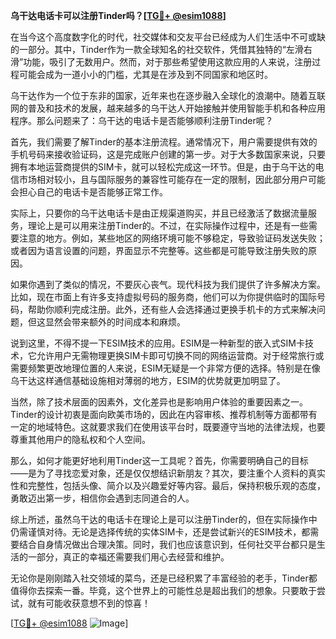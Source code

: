**乌干达电话卡可以注册Tinder吗？[[TG💪+ @esim1088](https://t.me/s/esim1088)]**

在当今这个高度数字化的时代，社交媒体和交友平台已经成为人们生活中不可或缺的一部分。其中，Tinder作为一款全球知名的社交软件，凭借其独特的“左滑右滑”功能，吸引了无数用户。然而，对于那些希望使用这款应用的人来说，注册过程可能会成为一道小小的门槛，尤其是在涉及到不同国家和地区时。

乌干达作为一个位于东非的国家，近年来也在逐步融入全球化的浪潮中。随着互联网的普及和技术的发展，越来越多的乌干达人开始接触并使用智能手机和各种应用程序。那么问题来了：乌干达的电话卡是否能够顺利注册Tinder呢？

首先，我们需要了解Tinder的基本注册流程。通常情况下，用户需要提供有效的手机号码来接收验证码，这是完成账户创建的第一步。对于大多数国家来说，只要拥有本地运营商提供的SIM卡，就可以轻松完成这一环节。但是，由于乌干达的电信市场相对较小，且与国际服务的兼容性可能存在一定的限制，因此部分用户可能会担心自己的电话卡是否能够正常工作。

实际上，只要你的乌干达电话卡是由正规渠道购买，并且已经激活了数据流量服务，理论上是可以用来注册Tinder的。不过，在实际操作过程中，还是有一些需要注意的地方。例如，某些地区的网络环境可能不够稳定，导致验证码发送失败；或者因为语言设置的问题，界面显示不完整等。这些都是可能导致注册失败的原因。

如果你遇到了类似的情况，不要灰心丧气。现代科技为我们提供了许多解决方案。比如，现在市面上有许多支持虚拟号码的服务商，他们可以为你提供临时的国际号码，帮助你顺利完成注册。此外，还有些人会选择通过更换手机卡的方式来解决问题，但这显然会带来额外的时间成本和麻烦。

说到这里，不得不提一下ESIM技术的应用。ESIM是一种新型的嵌入式SIM卡技术，它允许用户无需物理更换SIM卡即可切换不同的网络运营商。对于经常旅行或需要频繁更改地理位置的人来说，ESIM无疑是一个非常方便的选择。特别是在像乌干达这样通信基础设施相对薄弱的地方，ESIM的优势就更加明显了。

当然，除了技术层面的因素外，文化差异也是影响用户体验的重要因素之一。Tinder的设计初衷是面向欧美市场的，因此在内容审核、推荐机制等方面都带有一定的地域特色。这就要求我们在使用该平台时，既要遵守当地的法律法规，也要尊重其他用户的隐私权和个人空间。

那么，如何才能更好地利用Tinder这一工具呢？首先，你需要明确自己的目标——是为了寻找恋爱对象，还是仅仅想结识新朋友？其次，要注重个人资料的真实性和完整性，包括头像、简介以及兴趣爱好等内容。最后，保持积极乐观的态度，勇敢迈出第一步，相信你会遇到志同道合的人。

综上所述，虽然乌干达的电话卡在理论上是可以注册Tinder的，但在实际操作中仍需谨慎对待。无论是选择传统的实体SIM卡，还是尝试新兴的ESIM技术，都需要结合自身情况做出合理决策。同时，我们也应该意识到，任何社交平台都只是生活的一部分，真正的幸福还需要我们用心去经营和维护。

无论你是刚刚踏入社交领域的菜鸟，还是已经积累了丰富经验的老手，Tinder都值得你去探索一番。毕竟，这个世界上的可能性总是超出我们的想象。只要敢于尝试，就有可能收获意想不到的惊喜！

[[TG💪+ @esim1088](https://t.me/s/esim1088) ![Image](https://i.postimg.cc/4NQfJmqS/Snipaste-2025-05-13-00-14-12.png)]
